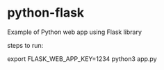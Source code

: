 # python-flask
Example of Python web app using Flask library


steps to run:

export FLASK_WEB_APP_KEY=1234
python3 app.py
